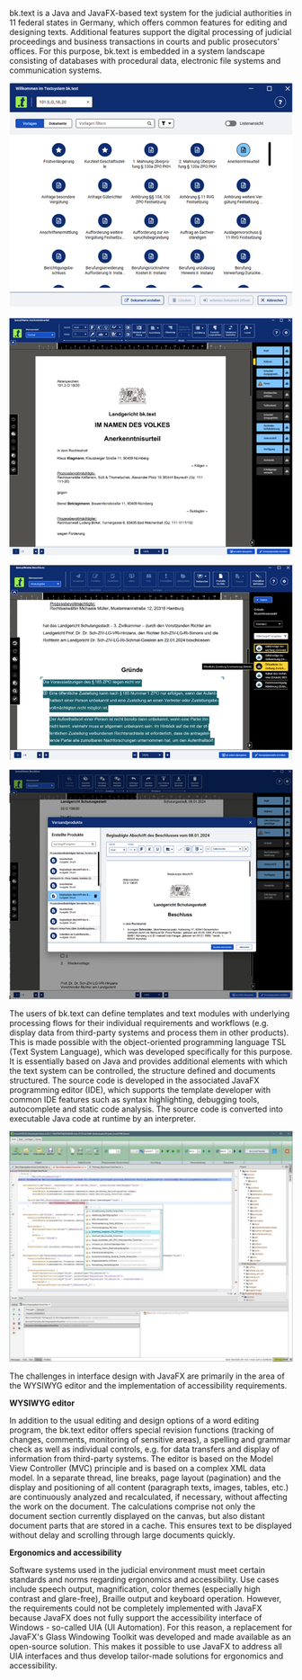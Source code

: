 bk.text is a Java and JavaFX-based text system for the judicial authorities in 11 federal states in Germany, which offers common features for editing and designing texts. Additional features support the digital processing of judicial proceedings and business transactions in courts and public prosecutors' offices. For this purpose, bk.text is embedded in a system landscape consisting of databases with procedural data, electronic file systems and communication systems.

![Screen 2](image2.png)


![Screen 3](image3.png)


![Screen 4](image4.png)


![Screen 5](image5.png)


The users of bk.text can define templates and text modules with underlying processing flows for their individual requirements and workflows (e.g. display data from third-party systems and process them in other products). This is made possible with the object-oriented programming language TSL (Text System Language), which was developed specifically for this purpose. It is essentially based on Java and provides additional elements with which the text system can be controlled, the structure defined and documents structured. The source code is developed in the associated JavaFX programming editor (IDE), which supports the template developer with common IDE features such as syntax highlighting, debugging tools, autocomplete and static code analysis. The source code is converted into executable Java code at runtime by an interpreter.


![Screen 6](image6.jpg)

The challenges in interface design with JavaFX are primarily in the area of the WYSIWYG editor and the implementation of accessibility requirements.

**WYSIWYG editor**

In addition to the usual editing and design options of a word editing program, the bk.text editor offers special revision functions (tracking of changes, comments, monitoring of sensitive areas), a spelling and grammar check as well as individual controls, e.g. for data transfers and display of information from third-party systems. The editor is based on the Model View Controller (MVC) principle and is based on a complex XML data model. In a separate thread, line breaks, page layout (pagination) and the display and positioning of all content (paragraph texts, images, tables, etc.) are continuously analyzed and recalculated, if necessary, without affecting the work on the document. The calculations comprise not only the document section currently displayed on the canvas, but also distant document parts that are stored in a cache. This ensures text to be displayed without delay and scrolling through large documents quickly.

**Ergonomics and accessibility**

Software systems used in the judicial environment must meet certain standards and norms regarding ergonomics and accessibility. Use cases include speech output, magnification, color themes (especially high contrast and glare-free), Braille output and keyboard operation. However, the requirements could not be completely implemented with JavaFX because JavaFX does not fully support the accessibility interface of Windows - so-called UIA (UI Automation). For this reason, a replacement for JavaFX's Glass Windowing Toolkit was developed and made available as an open-source solution. This makes it possible to use JavaFX to address all UIA interfaces and thus develop tailor-made solutions for ergonomics and accessibility.

